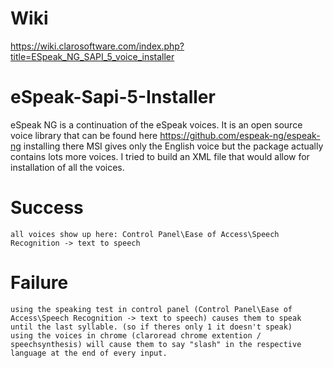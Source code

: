 # Wiki
https://wiki.clarosoftware.com/index.php?title=ESpeak_NG_SAPI_5_voice_installer

# eSpeak-Sapi-5-Installer
eSpeak NG is a continuation of the eSpeak voices. It is an open source voice library that can be found here https://github.com/espeak-ng/espeak-ng installing there MSI gives only the English voice but the package actually contains lots more voices. I tried to build an XML file that would allow for installation of all the voices.

# Success
    all voices show up here: Control Panel\Ease of Access\Speech Recognition -> text to speech

# Failure
    using the speaking test in control panel (Control Panel\Ease of Access\Speech Recognition -> text to speech) causes them to speak until the last syllable. (so if theres only 1 it doesn't speak)
    using the voices in chrome (claroread chrome extention / speechsynthesis) will cause them to say "slash" in the respective language at the end of every input.
